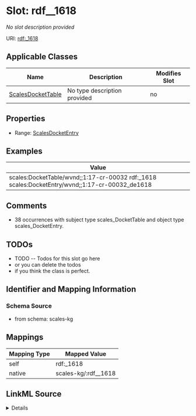 

# Slot: rdf__1618


_No slot description provided_





URI: [rdf:_1618](http://www.w3.org/1999/02/22-rdf-syntax-ns#_1618)



<!-- no inheritance hierarchy -->





## Applicable Classes

| Name | Description | Modifies Slot |
| --- | --- | --- |
| [ScalesDocketTable](../classes/ScalesDocketTable.md) | No type description provided |  no  |







## Properties

* Range: [ScalesDocketEntry](../classes/ScalesDocketEntry.md)






## Examples

| Value |
| --- |
| scales:DocketTable/wvnd;;1:17-cr-00032 rdf:_1618 scales:DocketEntry/wvnd;;1:17-cr-00032_de1618 |

## Comments

* 38 occurrences with subject type scales_DocketTable and object type scales_DocketEntry.

## TODOs

* TODO -- Todos for this slot go here
* or you can delete the todos
* if you think the class is perfect.

## Identifier and Mapping Information







### Schema Source


* from schema: scales-kg




## Mappings

| Mapping Type | Mapped Value |
| ---  | ---  |
| self | rdf:_1618 |
| native | scales-kg/:rdf__1618 |




## LinkML Source

<details>
```yaml
name: rdf__1618
description: No slot description provided
todos:
- TODO -- Todos for this slot go here
- or you can delete the todos
- if you think the class is perfect.
comments:
- 38 occurrences with subject type scales_DocketTable and object type scales_DocketEntry.
examples:
- value: scales:DocketTable/wvnd;;1:17-cr-00032 rdf:_1618 scales:DocketEntry/wvnd;;1:17-cr-00032_de1618
from_schema: scales-kg
rank: 1000
slot_uri: rdf:_1618
alias: rdf__1618
domain_of:
- scales_DocketTable
range: scales_DocketEntry

```
</details>